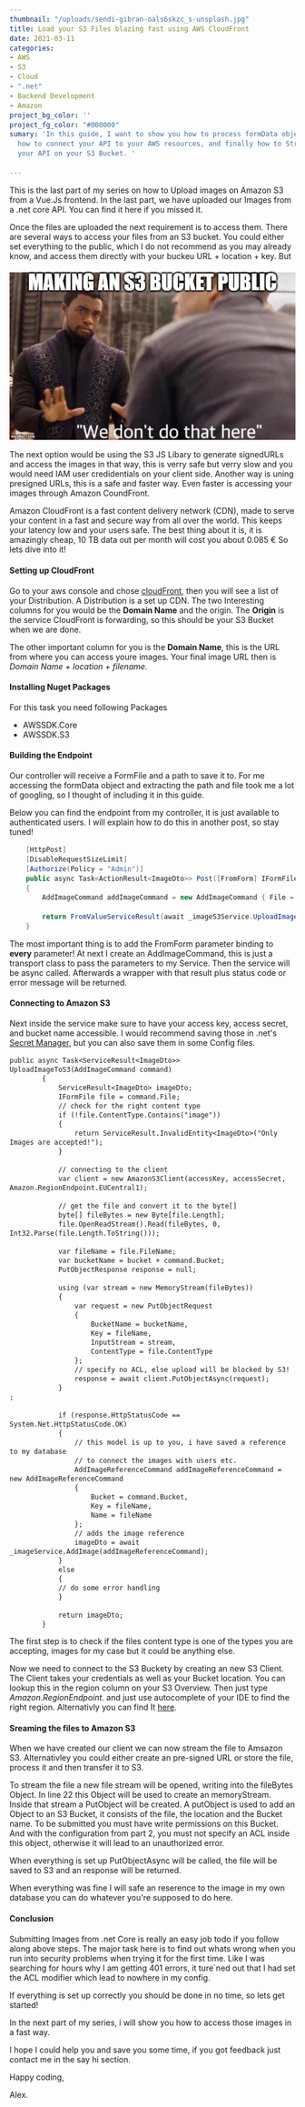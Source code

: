 ```yaml
---
thumbnail: "/uploads/sendi-gibran-oals6skzc_s-unsplash.jpg"
title: Load your S3 Files blazing fast using AWS CloudFront
date: 2021-03-11
categories:
- AWS
- S3
- Cloud
- ".net"
- Backend Development
- Amazon
project_bg_color: ''
project_fg_color: "#000000"
sumary: 'In this guide, I want to show you how to process formData objects in .net,
  how to connect your API to your AWS resources, and finally how to Stream files through
  your API on your S3 Bucket. '

---
```

This is the last part of my series on how to Upload images on Amazon S3 from a Vue.Js frontend. In the last part, we have uploaded our Images from a .net core API. You can find it here if you missed it.

Once the files are uploaded the next requirement is to access them. There are several ways to access your files from an S3 bucket. You could either set everything to the public, which I do not recommend as you may already know, and access them directly with your buckeu URL + location + key. But

![](/uploads/50usnq.jpg)

The next option would be using the S3 JS Libary to generate signedURLs and access the images in that way, this is verry safe but verry slow and you would need IAM user credidentials on your client side. Another way is uning presigned URLs, this is a safe and faster way. Even faster is accessing your images through Amazon CoundFront.

Amazon CloudFront is a fast content delivery network (CDN), made to serve your content in a fast and secure way from all over the world. This keeps your latency low and your users safe. The best thing about it is, it is amazingly cheap, 10 TB data out per month will cost you about 0.085 € So lets dive into it!

#### Setting up CloudFront

Go to your aws console and chose [cloudFront](https://console.aws.amazon.com/cloudfront/), then you will see a list of your Distribution. A Distribution is a set up CDN. The two Interesting columns for you would be the **Domain Name** and the origin. The **Origin** is the service CloudFront is forwarding, so this should be your S3 Bucket when we are done. 

The other important column for you is the **Domain Name**, this is the URL from where you can access youre images. Your final image URL then is _Domain Name + location + filename._

#### Installing Nuget Packages

For this task you need following Packages

* AWSSDK.Core
* AWSSDK.S3

#### Building the Endpoint

Our controller will receive a FormFile and a path to save it to. For me accessing the formData object and extracting the path and file took me a lot of googling, so I thought of including it in this guide.

Below you can find the endpoint from my controller, it is just available to authenticated users. I will explain how to do this in another post, so stay tuned!

```cs
    [HttpPost]
    [DisableRequestSizeLimit]
    [Authorize(Policy = "Admin")]
    public async Task<ActionResult<ImageDto>> Post([FromForm] IFormFile File, [FromForm] string Path)
    {
        AddImageCommand addImageCommand = new AddImageCommand { File = File, Bucket = Path };
    
        return FromValueServiceResult(await _imageS3Service.UploadImageToS3(addImageCommand));
    }
```

The most important thing is to add the FromForm parameter binding to **every** parameter! At next I create an AddImageCommand, this is just a transport class to pass the parameters to my Service. Then the service will be async called. Afterwards a wrapper with that result plus status code or error message will be returned.

#### Connecting to Amazon S3

Next inside the service make sure to have your access key, access secret, and bucket name accessible. I would recommend saving those in .net's [Secret Manager](https://docs.microsoft.com/en-us/aspnet/core/security/app-secrets?view=aspnetcore-5.0&tabs=windows "microsoft documentation of secret Manager"), but you can also save them in some Config files.

    public async Task<ServiceResult<ImageDto>> UploadImageToS3(AddImageCommand command)
            {
                ServiceResult<ImageDto> imageDto;
                IFormFile file = command.File;
    			// check for the right content type
                if (!file.ContentType.Contains("image"))
                {
                    return ServiceResult.InvalidEntity<ImageDto>("Only Images are accepted!");
                }
    
                // connecting to the client
                var client = new AmazonS3Client(accessKey, accessSecret, Amazon.RegionEndpoint.EUCentral1);
    
                // get the file and convert it to the byte[]
                byte[] fileBytes = new Byte[file.Length];
                file.OpenReadStream().Read(fileBytes, 0, Int32.Parse(file.Length.ToString()));
    
                var fileName = file.FileName;
                var bucketName = bucket + command.Bucket;
                PutObjectResponse response = null;
    
                using (var stream = new MemoryStream(fileBytes))
                {
                    var request = new PutObjectRequest
                    {
                        BucketName = bucketName,
                        Key = fileName,
                        InputStream = stream,
                        ContentType = file.ContentType
                    };
                    // specify no ACL, else upload will be blocked by S3!
                    response = await client.PutObjectAsync(request);
                }
    ;
    
                if (response.HttpStatusCode == System.Net.HttpStatusCode.OK)
                {
                    // this model is up to you, i have saved a reference to my database 
                    // to connect the images with users etc.
                    AddImageReferenceCommand addImageReferenceCommand = new AddImageReferenceCommand
                    {
                        Bucket = command.Bucket,
                        Key = fileName,
                        Name = fileName
                    };
                    // adds the image reference
                    imageDto = await _imageService.AddImage(addImageReferenceCommand);
                }
                else
                {
                // do some error handling
                }
    
                return imageDto;
            }

The first step is to check if the files content type is one of the types you are accepting, images for my case but it could be anything else.

Now we need to connect to the S3 Buckety by creating an new S3 Client. The Client takes your credentials as well as your Bucket location. You can lookup this in the region column on your S3 Overview. Then just type _Amazon.RegionEndpoint._ and just use autocomplete of your IDE to find the right region. Alternativly you can find It [here](https://docs.aws.amazon.com/sdkfornet/v3/apidocs/items/Amazon/TRegionEndpoint.html "AWS Regions class").

#### Sreaming the files to Amazon S3

When we have created our client we can now stream the file to Amsazon S3. Alternativley you could either create an pre-signed URL or store the file, process it and then transfer it to S3.

To stream the file a new file stream will be opened, writing into the fileBytes Object. In line 22 this Object will be used to create an memoryStream. Inside that stream a PutObject will be created. A putObject is used to add an Object to an S3 Bucket, it consists of the file, the location and the Bucket name.  To be submitted you must have write permissions on this Bucket. And with the configuration from part 2, you must not specify an ACL inside this object, otherwise it will lead to an unauthorized error.

When everything is set up PutObjectAsync will be called, the file will be saved to S3 and an response will be returned.

When everything was fine I will safe an reserence to the image in my own database you can do whatever you're supposed to do here.

#### Conclusion

Submitting Images from .net Core is really an easy job todo if you follow along above steps. The major task here is to find out whats wrong when you run into security problems when trying it for the first time. Like I was searching for hours why I am getting 401 errors, it ture´ned out that I had set the ACL modifier which lead to nowhere in my config.

If everything is set up correctly you should be done in no time, so lets get started!

In the next part of my series, i will show you how to access those images in a fast way.

I hope I could help you and save you some time, if you got feedback just contact me in the say hi section.

Happy coding,

Alex.